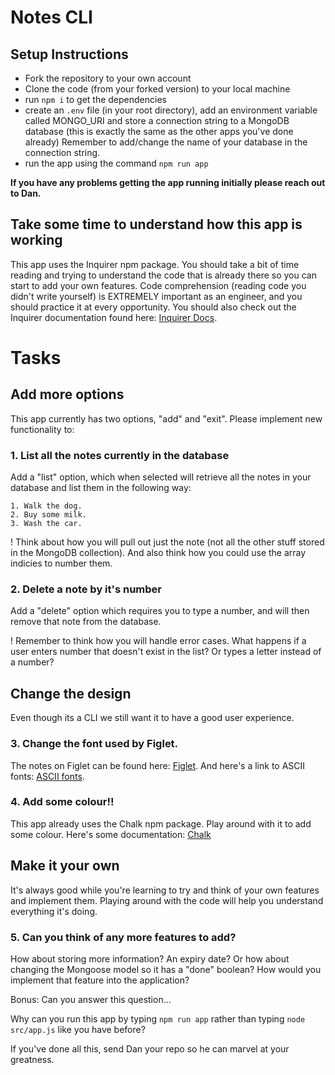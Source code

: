 # Notes CLI

## Setup Instructions

- Fork the repository to your own account
- Clone the code (from your forked version) to your local machine
- run ```npm i``` to get the dependencies
- create an ```.env``` file (in your root directory), add an environment variable called MONGO_URI and store a connection string to a MongoDB database (this is exactly the same as the other apps you've done already) Remember to add/change the name of your database in the connection string.
- run the app using the command ```npm run app```

**If you have any problems getting the app running initially please reach out to Dan.**

## Take some time to understand how this app is working

This app uses the Inquirer npm package. You should take a bit of time reading and trying to understand the code that is already there so you can start to add your own features. Code comprehension (reading code you didn't write yourself) is EXTREMELY important as an engineer, and you should practice it at every opportunity. You should also check out the Inquirer documentation found here: [Inquirer Docs](https://github.com/SBoudrias/Inquirer.js#readme).

# Tasks

## Add more options
This app currently has two options, "add" and "exit". Please implement new functionality to:


### 1. List all the notes currently in the database
Add a "list" option, which when selected will retrieve all the notes in your database and list them in the following way:

```
1. Walk the dog.
2. Buy some milk.
3. Wash the car.
```

! Think about how you will pull out just the note (not all the other stuff stored in the MongoDB collection). And also think how you could use the array indicies to number them.

### 2. Delete a note by it's number
Add a "delete" option which requires you to type a number, and will then remove that note from the database.

! Remember to think how you will handle error cases. What happens if a user enters number that doesn't exist in the list? Or types a letter instead of a number?

## Change the design
Even though its a CLI we still want it to have a good user experience.


### 3. Change the font used by Figlet.
The notes on Figlet can be found here: [Figlet](https://www.npmjs.com/package/figlet).
And here's a link to ASCII fonts: [ASCII fonts](https://patorjk.com/software/taag/#p=display&f=Graffiti&t=Type%20Something%20).


### 4. Add some colour!!
This app already uses the Chalk npm package. Play around with it to add some colour. Here's some documentation: [Chalk](https://www.npmjs.com/package/chalk)


## Make it your own
It's always good while you're learning to try and think of your own features and implement them. Playing around with the code will help you understand everything it's doing.

### 5. Can you think of any more features to add?
How about storing more information? An expiry date? Or how about changing the Mongoose model so it has a "done" boolean? How would you implement that feature into the application?


Bonus: Can you answer this question...

Why can you run this app by typing ```npm run app``` rather than typing ```node src/app.js``` like you have before?

If you've done all this, send Dan your repo so he can marvel at your greatness.